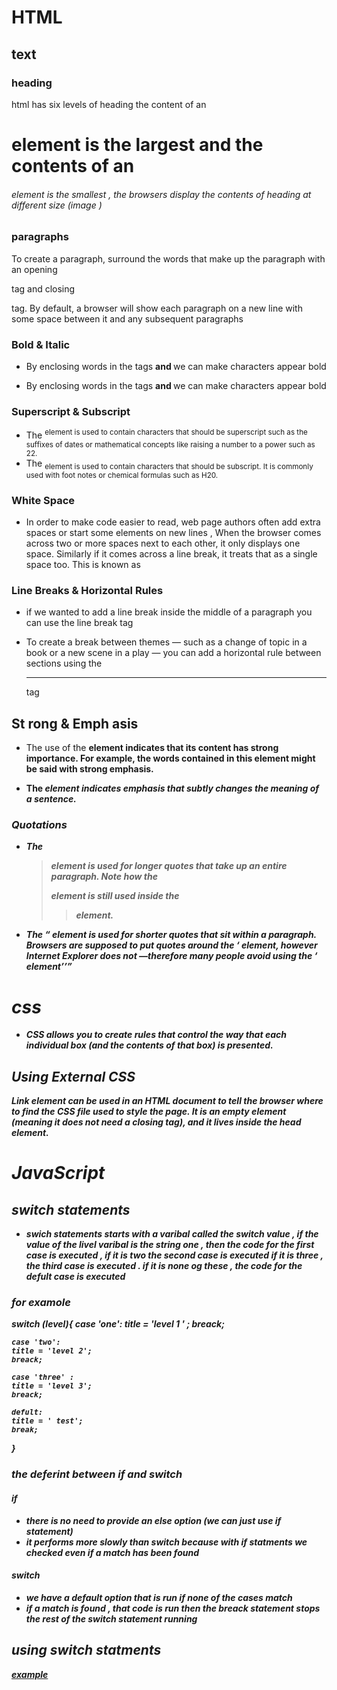 # HTML
## text 
### heading
html has six levels of heading the content of an <h1> element is the largest and the contents of an <h6> element is the smallest , the browsers display the contents of heading at different size 
(image ) 

### paragraphs 
To create a paragraph, surround
the words that make up the
paragraph with an opening <p>
tag and closing </p> tag.
By default, a browser will show
each paragraph on a new line
with some space between it and
any subsequent paragraphs

### Bold & Italic
- By enclosing words in the tags
<b> and </b> we can make
characters appear bold

- By enclosing words in the tags
<b> and </b> we can make
characters appear bold

### Superscript & Subscript
- The <sup> element is used
to contain characters that
should be superscript such
as the suffixes of dates or
mathematical concepts like
raising a number to a power such
as 22.
- The <sub> element is used to
contain characters that should
be subscript. It is commonly
used with foot notes or chemical
formulas such as H20.

### White Space

- In order to make code easier to
read, web page authors often
add extra spaces or start some
elements on new lines , When the browser comes across
two or more spaces next to each
other, it only displays one space.
Similarly if it comes across a line
break, it treats that as a single
space too. This is known as

### Line Breaks & Horizontal Rules
- if we wanted to add a line break inside the
middle of a paragraph you can
use the line break tag <br /> 

- To create a break between themes — such as a change of topic in a book or a new scene in a play — you can add a horizontal rule between sections using the <hr /> tag

## St rong & Emph asis
- The use of the <strong>
element indicates that its content has strong importance. For example, the words contained in this element might be said with strong emphasis.

- The <em> element indicates emphasis that subtly changes the meaning of a sentence.

### Quotations
- The <blockquote> element is used for longer quotes that take up an entire paragraph. Note how the <p> element is still
used inside the <blockquote> element.

- The <q> element is used for shorter quotes that sit within a paragraph. Browsers are
supposed to put quotes around the <q> element, however Internet Explorer does not —therefore many people avoid using the <q> element

# css
- CSS allows you to create rules that control the way that each individual box (and the contents of that box) is presented.


## Using External CSS 
Link element can be used in an HTML document to tell the browser where to find the CSS file used to style the page. It is an empty element (meaning it does not need a closing tag), and it lives inside the head element.

# JavaScript
## switch statements
- swich statements starts with a varibal called the switch value , if the value of the livel varibal is the string one , then the code for the first case is executed , if it is two the second case is executed if it is three , the third case is executed . if it is none og these , the code for the defult case is executed 

### for examole 
switch (level){
    case 'one':
    title = 'level 1 ' ;
    breack;

    case 'two':
    title = 'level 2'; 
    breack;

    case 'three' :
    title = 'level 3';
    breack;

    defult:
    title = ' test';
    break;

}

### the deferint between if and switch
#### if 
- there is no need to provide an else option (we can just use if statement)
- it performs more slowly than switch because with if statments we checked even if a match has been found

#### switch 
- we have a default option that is run if none of the cases match 
- if a match is found , that code is run then the breack statement stops the rest of the switch statement running 

## using switch statments 
[example](https://media.geeksforgeeks.org/wp-content/uploads/switch.png)








